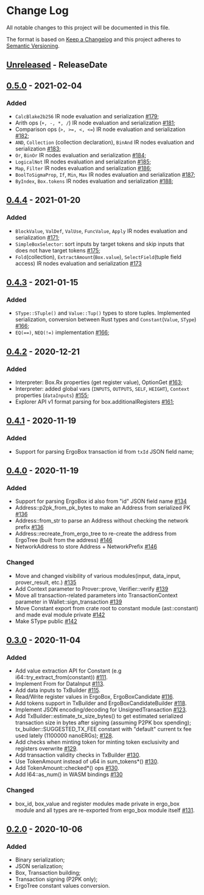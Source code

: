 # Change Log
All notable changes to this project will be documented in this file.

The format is based on [Keep a Changelog](http://keepachangelog.com/)
and this project adheres to [Semantic Versioning](http://semver.org/).

<!-- next-header -->
## [Unreleased] - ReleaseDate
## [0.5.0] - 2021-02-04

### Added 
- `CalcBlake2b256` IR node evaluation and serialization [#179](https://github.com/ergoplatform/sigma-rust/pull/179);
- Arith ops (`+, -, *, /`) IR node evaluation and serialization [#181](https://github.com/ergoplatform/sigma-rust/pull/181);
- Comparison ops (`>, >=, <, <=`) IR node evaluation and serialization [#182](https://github.com/ergoplatform/sigma-rust/pull/182);
- `AND`, `Collection` (collection declaration), `BinAnd` IR nodes evaluation and serialization [#183](https://github.com/ergoplatform/sigma-rust/pull/183);
- `Or`, `BinOr` IR nodes evaluation and serialization [#184](https://github.com/ergoplatform/sigma-rust/pull/184);
- `LogicalNot` IR nodes evaluation and serialization [#185](https://github.com/ergoplatform/sigma-rust/pull/185);
- `Map`, `Filter` IR nodes evaluation and serialization [#186](https://github.com/ergoplatform/sigma-rust/pull/186);
- `BoolToSigmaProp`, `If`, `Min`, `Max` IR nodes evaluation and serialization [#187](https://github.com/ergoplatform/sigma-rust/pull/187);
- `ByIndex`, `Box.tokens` IR nodes evaluation and serialization [#188](https://github.com/ergoplatform/sigma-rust/pull/188);

## [0.4.4] - 2021-01-20

### Added 
- `BlockValue`, `ValDef`, `ValUse`, `FuncValue`, `Apply` IR nodes evaluation and serialization [#171](https://github.com/ergoplatform/sigma-rust/pull/171);
- `SimpleBoxSelector`: sort inputs by target tokens and skip inputs that does not have target tokens [#175](https://github.com/ergoplatform/sigma-rust/pull/175);
- `Fold`(collection), `ExtractAmount`(`Box.value`), `SelectField`(tuple field access) IR nodes evaluation and serialization [#173](https://github.com/ergoplatform/sigma-rust/pull/173)

## [0.4.3] - 2021-01-15

### Added 
- `SType::STuple()` and `Value::Tup()` types to store tuples. Implemented serialization, conversion between Rust types and `Constant`(`Value`, `SType`) [#166](https://github.com/ergoplatform/sigma-rust/pull/166);
- `EQ(==)`, `NEQ(!=)` implementation [#166](https://github.com/ergoplatform/sigma-rust/pull/166);

## [0.4.2] - 2020-12-21

### Added 

- Interpreter: Box.Rx properties (get register value), OptionGet [#163](https://github.com/ergoplatform/sigma-rust/pull/163);
- Interpreter: added global vars (`INPUTS`, `OUTPUTS`, `SELF`, `HEIGHT`), `Context` properties (`dataInputs`) [#155](https://github.com/ergoplatform/sigma-rust/pull/155);
- Explorer API v1 format parsing for box.additionalRegisters [#161](https://github.com/ergoplatform/sigma-rust/pull/161);

## [0.4.1] - 2020-11-19

### Added 

- Support for parsing ErgoBox transaction id from `txId` JSON field name;

## [0.4.0] - 2020-11-19

### Added

- Support for parsing ErgoBox id also from "id" JSON field name [#134](https://github.com/ergoplatform/sigma-rust/pull/134)
- Address::p2pk_from_pk_bytes to make an Address from serialized PK [#136](https://github.com/ergoplatform/sigma-rust/pull/136)
- Address::from_str to parse an Address without checking the network prefix [#136](https://github.com/ergoplatform/sigma-rust/pull/136)
- Address::recreate_from_ergo_tree to re-create the address from ErgoTree (built from the address) [#146](https://github.com/ergoplatform/sigma-rust/pull/146)
- NetworkAddress to store Address + NetworkPrefix [#146](https://github.com/ergoplatform/sigma-rust/pull/144)


### Changed

- Move and changed visibility of various modules(input, data_input, prover_result, etc.) [#135](https://github.com/ergoplatform/sigma-rust/pull/135)
- Add Context parameter to Prover::prove, Verifier::verify [#139](https://github.com/ergoplatform/sigma-rust/pull/139)
- Move all transaction-related parameters into TransactionContext parameter in Wallet::sign_transaction [#139](https://github.com/ergoplatform/sigma-rust/pull/139)
- Move Constant export from crate root to constant module (ast::constant) and made eval module private [#142](https://github.com/ergoplatform/sigma-rust/pull/142)
- Make SType public [#142](https://github.com/ergoplatform/sigma-rust/pull/142)

## [0.3.0] - 2020-11-04

### Added

- Add value extraction API for Constant (e.g i64::try_extract_from(constant))  [#111](https://github.com/ergoplatform/sigma-rust/pull/111).
- Implement From<BoxId> for DataInput [#113](https://github.com/ergoplatform/sigma-rust/pull/113).
- Add data inputs to TxBuilder [#115](https://github.com/ergoplatform/sigma-rust/pull/115).
- Read/Write register values in ErgoBox, ErgoBoxCandidate [#116](https://github.com/ergoplatform/sigma-rust/pull/116).
- Add tokens support in TxBuilder and ErgoBoxCandidateBuilder [#118](https://github.com/ergoplatform/sigma-rust/pull/118).
- Implement JSON encoding/decoding for UnsignedTransaction [#123](https://github.com/ergoplatform/sigma-rust/pull/123).
- Add TxBuilder::estimate_tx_size_bytes() to get estimated serialized transaction size in bytes after signing (assuming P2PK box spending); tx_builder::SUGGESTED_TX_FEE constant with "default" current tx fee used lately (1100000 nanoERGs); [#128](https://github.com/ergoplatform/sigma-rust/pull/128).
- Add checks when minting token for minting token exclusivity and registers overwrite [#129](https://github.com/ergoplatform/sigma-rust/pull/129).
- Add transaction validity checks in TxBuilder [#130](https://github.com/ergoplatform/sigma-rust/pull/130).
- Use TokenAmount instead of u64 in sum_tokens*() [#130](https://github.com/ergoplatform/sigma-rust/pull/130).
- Add TokenAmount::checked*() ops [#130](https://github.com/ergoplatform/sigma-rust/pull/130).
- Add I64::as_num() in WASM bindings [#130](https://github.com/ergoplatform/sigma-rust/pull/130)
 

### Changed

- box_id, box_value and register modules made private in ergo_box module and all types are re-exported from ergo_box module itself [#131](https://github.com/ergoplatform/sigma-rust/pull/131).


## [0.2.0] - 2020-10-06

### Added

- Binary serialization;
- JSON serialization;
- Box, Transaction building;
- Transaction signing (P2PK only);
- ErgoTree constant values conversion.

<!-- next-url -->
[Unreleased]: https://github.com/ergoplatform/sigma-rust/compare/ergo-lib-v0.5.0...HEAD
[0.5.0]: https://github.com/ergoplatform/sigma-rust/compare/ergo-lib-v0.4.4...ergo-lib-v0.5.0
[0.4.4]: https://github.com/ergoplatform/sigma-rust/compare/ergo-lib-v0.4.3...ergo-lib-v0.4.4
[0.4.3]: https://github.com/ergoplatform/sigma-rust/compare/ergo-lib-v0.4.2...ergo-lib-v0.4.3
[0.4.2]: https://github.com/ergoplatform/sigma-rust/compare/ergo-lib-v0.4.1...ergo-lib-v0.4.2
[0.4.1]: https://github.com/ergoplatform/sigma-rust/compare/ergo-lib-v0.4.0...ergo-lib-v0.4.1
[0.4.0]: https://github.com/ergoplatform/sigma-rust/compare/ergo-lib-v0.3.0...ergo-lib-v0.4.0
[0.3.0]: https://github.com/ergoplatform/sigma-rust/compare/v0.2.0...ergo-lib-v0.3.0
[0.2.0]: https://github.com/ergoplatform/sigma-rust/compare/v0.1.0...v0.2.0        
